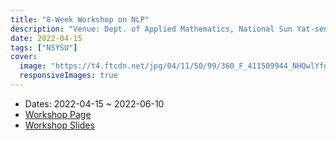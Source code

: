 ```yaml
---
title: "8-Week Workshop on NLP"
description: "Venue: Dept. of Applied Mathematics, National Sun Yat-sen University"
date: 2022-04-15
tags: ["NSYSU"]
cover:
  image: "https://t4.ftcdn.net/jpg/04/11/50/99/360_F_411509944_NHQwlYfg1td6fBQyyHLdlfltmlv8cmAp.jpg"
  responsiveImages: true
---
```


- Dates: 2022-04-15 ~ 2022-06-10
- [Workshop Page](https://howard-haowen.github.io/NLP-demos/nsysu_workshop)
- [Workshop Slides](https://hackmd.io/@howard-haowen/nsysu-workshop)